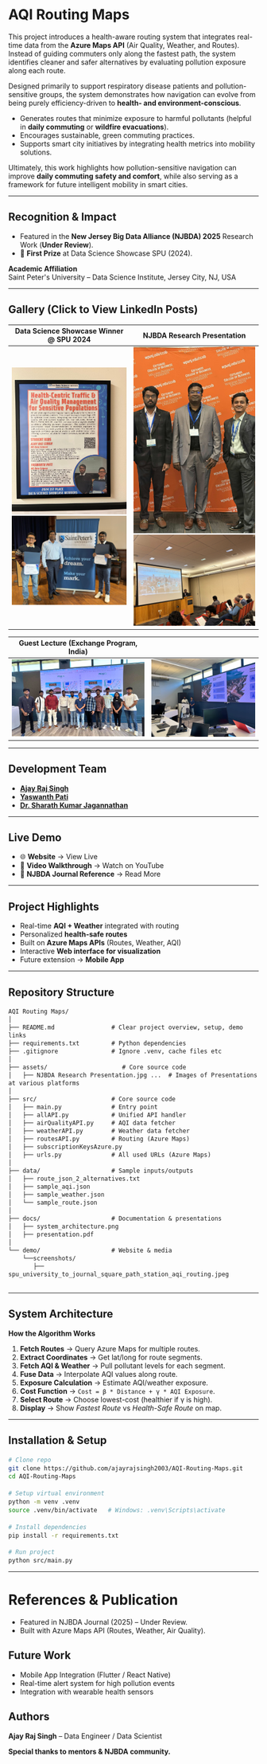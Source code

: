 # AQI Routing Maps

This project introduces a health-aware routing system that integrates real-time data from the **Azure Maps API** (Air Quality, Weather, and Routes). Instead of guiding commuters only along the fastest path, the system identifies cleaner and safer alternatives by evaluating pollution exposure along each route.

Designed primarily to support respiratory disease patients and pollution-sensitive groups, the system demonstrates how navigation can evolve from being purely efficiency-driven to **health- and environment-conscious**.

-  Generates routes that minimize exposure to harmful pollutants (helpful in **daily commuting** or **wildfire evacuations**).  
-  Encourages sustainable, green commuting practices.  
-  Supports smart city initiatives by integrating health metrics into mobility solutions.  

Ultimately, this work highlights how pollution-sensitive navigation can improve **daily commuting safety and comfort**, while also serving as a framework for future intelligent mobility in smart cities.

---

##  Recognition & Impact
- Featured in the **New Jersey Big Data Alliance (NJBDA) 2025** Research Work (**Under Review**).  
- 🥇 **First Prize** at Data Science Showcase SPU (2024).  

**Academic Affiliation**  
Saint Peter's University – Data Science Institute, Jersey City, NJ, USA  

---

## Gallery (Click to View LinkedIn Posts)

| Data Science Showcase Winner @ SPU 2024 | NJBDA Research Presentation |
|-----------------------------------------|-------------------------------|
| [![Data Science Showcase](assets/Data%20Science%20Showcase%20Win.jpeg)](https://www.linkedin.com/feed/update/urn:li:activity:7270277314288967680/) <br> [![With Professor](assets/Data%20Science%20Showcase%20with%20Professor.jpeg)](https://www.linkedin.com/feed/update/urn:li:activity:7270277314288967680/) | [![NJBDA Conference](assets/NJBDA%20Conference.jpeg)](https://www.linkedin.com/feed/update/urn:li:activity:7330083180433002496/) <br> [![Research Presentation](assets/NJBDA%20Research%20Presntation%20.jpeg)](https://www.linkedin.com/feed/update/urn:li:activity:7330083180433002496/) |

| Guest Lecture (Exchange Program, India) | |
|-----------------------------------------|---|
| [![Student Exchange](assets/Student%20exchange%20Program%20INDIA.jpeg)](https://your-link.com) | [![Exchange Presentation](assets/Student%20Exchange%20Program%20Presentation.jpeg)](https://your-link.com) |

---
## Development Team
- [**Ajay Raj Singh**](https://www.linkedin.com/in/connectwithajayrajsingh/)  
- [**Yaswanth Pati**](https://www.linkedin.com/in/yaswanthpati/)  
- [**Dr. Sharath Kumar Jagannathan**](https://www.linkedin.com/in/sharathkumarj/)  

---

## Live Demo
- 🌐 **Website** → View Live  
- 🎥 **Video Walkthrough** → Watch on YouTube  
- 📄 **NJBDA Journal Reference** → Read More  

---

##  Project Highlights
- Real-time **AQI + Weather** integrated with routing  
- Personalized **health-safe routes**  
- Built on **Azure Maps APIs** (Routes, Weather, AQI)  
- Interactive **Web interface for visualization**  
- Future extension → **Mobile App**  

---

## Repository Structure
```
AQI Routing Maps/
│
├── README.md                # Clear project overview, setup, demo links
├── requirements.txt         # Python dependencies
├── .gitignore               # Ignore .venv, cache files etc
│
├── assets/                     # Core source code
│   ├── NJBDA Research Presentation.jpg ...  # Images of Presentations at various platforms
│   
├── src/                     # Core source code
│   ├── main.py              # Entry point
│   ├── allAPI.py            # Unified API handler
│   ├── airQualityAPI.py     # AQI data fetcher
│   ├── weatherAPI.py        # Weather data fetcher
│   ├── routesAPI.py         # Routing (Azure Maps)
│   ├── subscriptionKeysAzure.py
│   ├── urls.py              # All used URLs (Azure Maps)
│
├── data/                    # Sample inputs/outputs
│   ├── route_json_2_alternatives.txt
│   ├── sample_aqi.json
│   ├── sample_weather.json
│   └── sample_route.json
│
├── docs/                    # Documentation & presentations
│   ├── system_architecture.png
│   ├── presentation.pdf
│
└── demo/                    # Website & media
    └──screenshots/
       ├── spu_university_to_journal_square_path_station_aqi_routing.jpeg
    
```
---

## System Architecture

**How the Algorithm Works**  
1. **Fetch Routes** → Query Azure Maps for multiple routes.  
2. **Extract Coordinates** → Get lat/long for route segments.  
3. **Fetch AQI & Weather** → Pull pollutant levels for each segment.  
4. **Fuse Data** → Interpolate AQI values along route.  
5. **Exposure Calculation** → Estimate AQI/weather exposure.  
6. **Cost Function** → `Cost = β * Distance + γ * AQI Exposure`.  
7. **Select Route** → Choose lowest-cost (healthier if γ is high).  
8. **Display** → Show *Fastest Route* vs *Health-Safe Route* on map.  

---

## Installation & Setup

```bash
# Clone repo
git clone https://github.com/ajayrajsingh2003/AQI-Routing-Maps.git
cd AQI-Routing-Maps

# Setup virtual environment
python -m venv .venv
source .venv/bin/activate   # Windows: .venv\Scripts\activate

# Install dependencies
pip install -r requirements.txt

# Run project
python src/main.py
```
---

# References & Publication

- Featured in NJBDA Journal (2025) – Under Review.
-  Built with Azure Maps API (Routes, Weather, Air Quality).

## Future Work

- Mobile App Integration (Flutter / React Native)
- Real-time alert system for high pollution events
- Integration with wearable health sensors

## Authors

**Ajay Raj Singh** – Data Engineer / Data Scientist

**Special thanks to mentors & NJBDA community.**